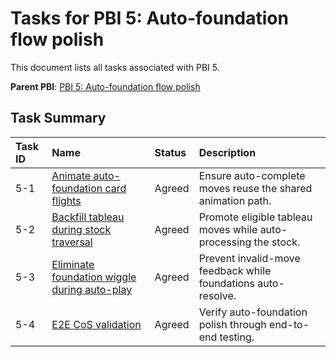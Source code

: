 # Tasks for PBI 5: Auto-foundation flow polish
This document lists all tasks associated with PBI 5.

**Parent PBI**: [PBI 5: Auto-foundation flow polish](./prd.md)

## Task Summary

| Task ID | Name | Status | Description |
| :------ | :----------------------------------------------- | :------- | :------------------------------------------------------------- |
| 5-1 | [Animate auto-foundation card flights](./5-1.md) | Agreed | Ensure auto-complete moves reuse the shared animation path. |
| 5-2 | [Backfill tableau during stock traversal](./5-2.md) | Agreed | Promote eligible tableau moves while auto-processing the stock. |
| 5-3 | [Eliminate foundation wiggle during auto-play](./5-3.md) | Agreed | Prevent invalid-move feedback while foundations auto-resolve. |
| 5-4 | [E2E CoS validation](./5-4.md) | Agreed | Verify auto-foundation polish through end-to-end testing. |

